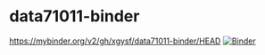 # data71011-binder

https://mybinder.org/v2/gh/xgysf/data71011-binder/HEAD
[![Binder](https://mybinder.org/badge_logo.svg)](https://mybinder.org/v2/gh/xgysf/data71011-binder/HEAD)
